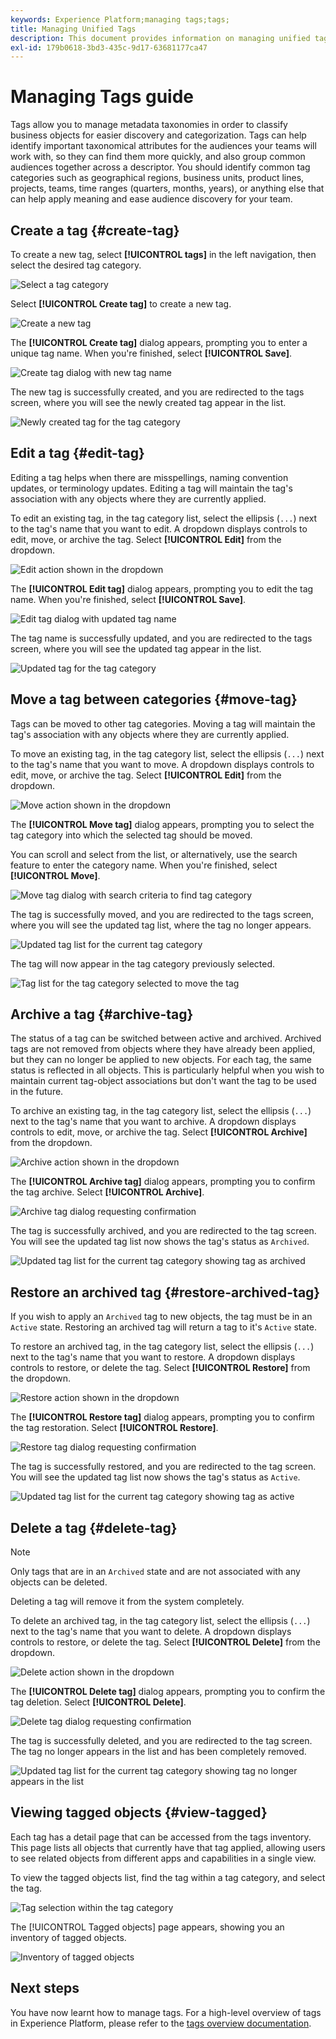 ```yaml
---
keywords: Experience Platform;managing tags;tags;
title: Managing Unified Tags
description: This document provides information on managing unified tags in Adobe Experience Cloud
exl-id: 179b0618-3bd3-435c-9d17-63681177ca47
---
```

# Managing Tags guide

Tags allow you to manage metadata taxonomies in order to classify business objects for easier discovery and categorization. Tags can help identify important taxonomical attributes for the audiences your teams will work with, so they can find them more quickly, and also group common audiences together across a descriptor. You should identify common tag categories such as geographical regions, business units, product lines, projects, teams, time ranges (quarters, months, years), or anything else that can help apply meaning and ease audience discovery for your team. 

## Create a tag {#create-tag}

To create a new tag, select **[!UICONTROL tags]** in the left navigation, then select the desired tag category.

![Select a tag category](./images/tag-selection.png)

Select **[!UICONTROL Create tag]** to create a new tag.

![Create a new tag](./images/new-tag.png)

The **[!UICONTROL Create tag]** dialog appears, prompting you to enter a unique tag name. When you're finished, select **[!UICONTROL Save]**.

![Create tag dialog with new tag name](./images/create-tag-dialog.png)

The new tag is successfully created, and you are redirected to the tags screen, where you will see the newly created tag appear in the list.

![Newly created tag for the tag category](./images/new-tag-listed.png)

## Edit a tag {#edit-tag}

Editing a tag helps when there are misspellings, naming convention updates, or terminology updates. Editing a tag will maintain the tag's association with any objects where they are currently applied.

To edit an existing tag, in the tag category list, select the ellipsis (`...`) next to the tag's name that you want to edit. A dropdown displays controls to edit, move, or archive the tag. Select **[!UICONTROL Edit]** from the dropdown.

![Edit action shown in the dropdown](./images/edit-action.png)

The **[!UICONTROL Edit tag]** dialog appears, prompting you to edit the tag name. When you're finished, select **[!UICONTROL Save]**.

![Edit tag dialog with updated tag name](./images/edit-dialog.png)

The tag name is successfully updated, and you are redirected to the tags screen, where you will see the updated tag appear in the list.

![Updated tag for the tag category](./images/updated-tag-listed.png)

## Move a tag between categories {#move-tag}

Tags can be moved to other tag categories. Moving a tag will maintain the tag's association with any objects where they are currently applied.

To move an existing tag, in the tag category list, select the ellipsis (`...`) next to the tag's name that you want to move. A dropdown displays controls to edit, move, or archive the tag. Select **[!UICONTROL Edit]** from the dropdown.

![Move action shown in the dropdown](./images/move-action.png)

The **[!UICONTROL Move tag]** dialog appears, prompting you to select the tag category into which the selected tag should be moved. 

You can scroll and select from the list, or alternatively, use the search feature to enter the category name. When you're finished, select **[!UICONTROL Move]**.

![Move tag dialog with search criteria to find tag category](./images/move-dialog.png)

The tag is successfully moved, and you are redirected to the tags screen, where you will see the updated tag list, where the tag no longer appears.

![Updated tag list for the current tag category](./images/current-tag-category.png)

The tag will now appear in the tag category previously selected.

![Tag list for the tag category selected to move the tag](./images/moved-to-tag-category.png)

## Archive a tag {#archive-tag}

The status of a tag can be switched between active and archived. Archived tags are not removed from objects where they have already been applied, but they can no longer be applied to new objects. For each tag, the same status is reflected in all objects. This is particularly helpful when you wish to maintain current tag-object associations but don't want the tag to be used in the future. 

To archive an existing tag, in the tag category list, select the ellipsis (`...`) next to the tag's name that you want to archive. A dropdown displays controls to edit, move, or archive the tag. Select **[!UICONTROL Archive]** from the dropdown.

![Archive action shown in the dropdown](./images/archive-action.png)

The **[!UICONTROL Archive tag]** dialog appears, prompting you to confirm the tag archive. Select **[!UICONTROL Archive]**.

![Archive tag dialog requesting confirmation](./images/archive-dialog.png)

The tag is successfully archived, and you are redirected to the tag screen. You will see the updated tag list now shows the tag's status as `Archived`.

![Updated tag list for the current tag category showing tag as archived](./images/archive-status.png)

## Restore an archived tag {#restore-archived-tag}

If you wish to apply an `Archived` tag to new objects, the tag must be in an `Active` state. Restoring an archived tag will return a tag to it's `Active` state.

To restore an archived tag, in the tag category list, select the ellipsis (`...`) next to the tag's name that you want to restore. A dropdown displays controls to restore, or delete the tag. Select **[!UICONTROL Restore]** from the dropdown.

![Restore action shown in the dropdown](./images/restore-action.png)

The **[!UICONTROL Restore tag]** dialog appears, prompting you to confirm the tag restoration. Select **[!UICONTROL Restore]**.

![Restore tag dialog requesting confirmation](./images/restore-dialog.png)

The tag is successfully restored, and you are redirected to the tag screen. You will see the updated tag list now shows the tag's status as `Active`.

![Updated tag list for the current tag category showing tag as active](./images/restored-active-status.png)

## Delete a tag {#delete-tag}

>[!NOTE]
>
>Only tags that are in an `Archived` state and are not associated with any objects can be deleted.

Deleting a tag will remove it from the system completely.

To delete an archived tag, in the tag category list, select the ellipsis (`...`) next to the tag's name that you want to delete. A dropdown displays controls to restore, or delete the tag. Select **[!UICONTROL Delete]** from the dropdown.

![Delete action shown in the dropdown](./images/delete-action.png)

The **[!UICONTROL Delete tag]** dialog appears, prompting you to confirm the tag deletion. Select **[!UICONTROL Delete]**.

![Delete tag dialog requesting confirmation](./images/delete-dialog.png)

The tag is successfully deleted, and you are redirected to the tag screen. The tag no longer appears in the list and has been completely removed.

![Updated tag list for the current tag category showing tag no longer appears in the list](./images/deleted-updated-list.png)

## Viewing tagged objects {#view-tagged}

Each tag has a detail page that can be accessed from the tags inventory. This page lists all objects that currently have that tag applied, allowing users to see related objects from different apps and capabilities in a single view.

To view the tagged objects list, find the tag within a tag category, and select the tag.  

![Tag selection within the tag category](./images/view-tag-selection.png)

The [!UICONTROL Tagged objects] page appears, showing you an inventory of tagged objects.

![Inventory of tagged objects](./images/tagged-objects.png)

## Next steps

You have now learnt how to manage tags. For a high-level overview of tags in Experience Platform, please refer to the [tags overview documentation](../overview.md).
